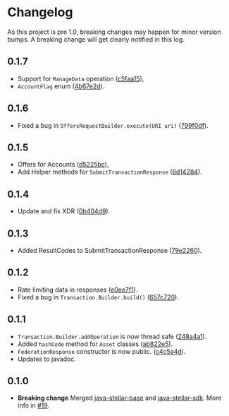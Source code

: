 # Changelog

As this project is pre 1.0, breaking changes may happen for minor version bumps. A breaking change will get clearly notified in this log.

## 0.1.7

* Support for `ManageData` operation ([c5faa15](https://github.com/stellar/java-stellar-sdk/commit/c5faa1578defb6f74513f8f96521c64dbfa6f6f2)),
* `AccountFlag` enum ([4b67e2d](https://github.com/stellar/java-stellar-sdk/commit/4b67e2dd6492c14f833d10532de211382dc04efc)).

## 0.1.6

* Fixed a bug in `OffersRequestBuilder.execute(URI uri)` 
([799f0df](https://github.com/stellar/java-stellar-sdk/commit/799f0dfc7496849e3426706cfc2163379be80918)).

## 0.1.5

* Offers for Accounts ([d5225bc](https://github.com/stellar/java-stellar-sdk/commit/d5225bc4f8613bf1f1fd2a45893f0b5ca4933e76)),
* Add Helper methods for `SubmitTransactionResponse` ([6d14284](https://github.com/stellar/java-stellar-sdk/commit/6d14284fb69f834d6ef1fe3205b267ed63a0eeb4)).

## 0.1.4

* Update and fix XDR ([0b404d9](https://github.com/stellar/java-stellar-sdk/commit/0b404d9)).

## 0.1.3

* Added ResultCodes to SubmitTransactionResponse ([79e2260](https://github.com/stellar/java-stellar-sdk/commit/79e2260)).

## 0.1.2

* Rate limiting data in responses ([e0ee7f1](https://github.com/stellar/java-stellar-sdk/commit/e0ee7f15e3b21fe156e89991629d019c511c4676)).
* Fixed a bug in `Transaction.Builder.build()` ([657c720](https://github.com/stellar/java-stellar-sdk/commit/657c720)).

## 0.1.1

* `Transaction.Builder.addOperation` is now thread safe ([248a4a1](https://github.com/stellar/java-stellar-sdk/commit/248a4a16eab6e0a3d22416a003ab79e077dcc9ba)).
* Added `hashCode` method for `Asset` classes ([ab822e5](https://github.com/stellar/java-stellar-sdk/commit/ab822e563df1e955ca3d9a6af923128eb2ba0de6)).
* `FederationResponse` constructor is now public. ([c4c5a4d](https://github.com/stellar/java-stellar-sdk/commit/c4c5a4de6167bdcc1ce2a3e0f5e3acf5df06eed4)).
* Updates to javadoc.

## 0.1.0

* **Breaking change** Merged [java-stellar-base](https://github.com/stellar/java-stellar-base) and [java-stellar-sdk](https://github.com/stellar/java-stellar-sdk). More info in [#19](https://github.com/stellar/java-stellar-sdk/pull/19).
